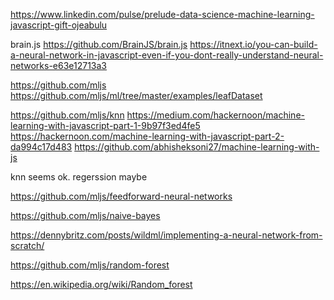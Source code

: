 https://www.linkedin.com/pulse/prelude-data-science-machine-learning-javascript-gift-ojeabulu

brain.js
https://github.com/BrainJS/brain.js
https://itnext.io/you-can-build-a-neural-network-in-javascript-even-if-you-dont-really-understand-neural-networks-e63e12713a3



https://github.com/mljs
https://github.com/mljs/ml/tree/master/examples/leafDataset

https://github.com/mljs/knn
https://medium.com/hackernoon/machine-learning-with-javascript-part-1-9b97f3ed4fe5
https://hackernoon.com/machine-learning-with-javascript-part-2-da994c17d483
https://github.com/abhisheksoni27/machine-learning-with-js

knn seems ok. regerssion maybe 


https://github.com/mljs/feedforward-neural-networks

https://github.com/mljs/naive-bayes


https://dennybritz.com/posts/wildml/implementing-a-neural-network-from-scratch/

https://github.com/mljs/random-forest

https://en.wikipedia.org/wiki/Random_forest

